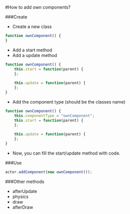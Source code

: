 #How to add own components?

###Create
- Create a new class

```javascript
function ownComponent() {
}
```

- Add a start method
- Add a update method

```javascript
function ownComponent() {
	this.start = function(parent) {
	};
	
	this.update = function(parent) {
	};
}
```

- Add the component type (should be the classes name)

```javascript
function ownComponent() {
	this.componentType = "ownComponent";
	this.start = function(parent) {
	};
	
	this.update = function(parent) {
	};
}
```

- Now, you can fill the start/update method with code.

###Use

```javascript
actor.addComponent(new ownComponent());
```

###Other methods
- afterUpdate
- physics
- draw
- afterDraw


